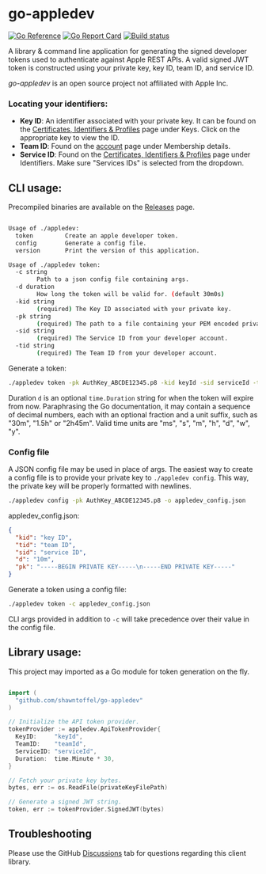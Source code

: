 # go-appledev

[![Go Reference](https://pkg.go.dev/badge/github.com/shawntoffel/go-appledev.svg)](https://pkg.go.dev/github.com/shawntoffel/go-appledev) 
 [![Go Report Card](https://goreportcard.com/badge/github.com/shawntoffel/go-appledev)](https://goreportcard.com/report/github.com/shawntoffel/go-appledev) [![Build status](https://github.com/shawntoffel/go-appledev/actions/workflows/go.yml/badge.svg?branch=master)](https://github.com/shawntoffel/go-appledev/actions/workflows/go.yml)

A library & command line application for generating the signed developer tokens used to authenticate against Apple REST APIs. A valid signed JWT token is constructed using your private key, key ID, team ID, and service ID. 

*go-appledev* is an open source project not affiliated with Apple Inc.

### Locating your identifiers:
* **Key ID**: An identifier associated with your private key. It can be found on the [Certificates, Identifiers & Profiles](https://developer.apple.com/account/resources/authkeys/list) page under Keys. Click on the appropriate key to view the ID. 
* **Team ID**: Found on the [account](https://developer.apple.com/account) page under Membership details.
* **Service ID**: Found on the [Certificates, Identifiers & Profiles](https://developer.apple.com/account/resources/identifiers/list/serviceId) page under Identifiers. Make sure "Services IDs" is selected from the dropdown. 

## CLI usage:
Precompiled binaries are available on the [Releases](https://github.com/shawntoffel/go-appledev/releases) page. 
```sh

Usage of ./appledev:
  token         Create an apple developer token.
  config        Generate a config file.
  version       Print the version of this application.

Usage of ./appledev token:
  -c string
        Path to a json config file containing args.
  -d duration
        How long the token will be valid for. (default 30m0s)
  -kid string
        (required) The Key ID associated with your private key.
  -pk string
        (required) The path to a file containing your PEM encoded private key.
  -sid string
        (required) The Service ID from your developer account.
  -tid string
        (required) The Team ID from your developer account.
```
Generate a token:
```sh
./appledev token -pk AuthKey_ABCDE12345.p8 -kid keyId -sid serviceId -tid teamId
```

Duration `d` is an optional `time.Duration` string for when the token will expire from now. Paraphrasing the Go documentation, it may contain a sequence of decimal numbers, each with an optional fraction and a unit suffix, such as "30m", "1.5h" or "2h45m". Valid time units are "ms", "s", "m", "h", "d", "w", "y".

### Config file
A JSON config file may be used in place of args. The easiest way to create a config file is to provide your private key to `./appledev config`. This way, the private key will be properly formatted with newlines.

```sh
./appledev config -pk AuthKey_ABCDE12345.p8 -o appledev_config.json
```
appledev_config.json:
```json
{
  "kid": "key ID",
  "tid": "team ID",
  "sid": "service ID",
  "d": "10m",
  "pk": "-----BEGIN PRIVATE KEY-----\n-----END PRIVATE KEY-----"
}
```
Generate a token using a config file:
```sh
./appledev token -c appledev_config.json
```
CLI args provided in addition to `-c` will take precedence over their value in the config file.

## Library usage:
This project may imported as a Go module for token generation on the fly.
```go

import (
  "github.com/shawntoffel/go-appledev"
)

// Initialize the API token provider.
tokenProvider := appledev.ApiTokenProvider{
  KeyID:     "keyId",
  TeamID:    "teamId",
  ServiceID: "serviceId",
  Duration:  time.Minute * 30,
}

// Fetch your private key bytes. 
bytes, err := os.ReadFile(privateKeyFilePath)

// Generate a signed JWT string.
token, err := tokenProvider.SignedJWT(bytes)

```

## Troubleshooting
Please use the GitHub [Discussions](https://github.com/shawntoffel/go-appledev/discussions) tab for questions regarding this client library.

